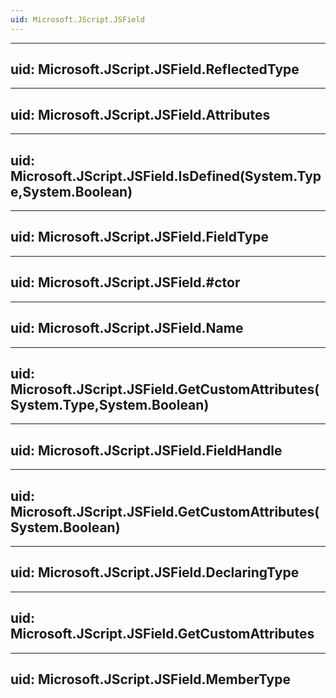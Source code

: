 ```yaml
---
uid: Microsoft.JScript.JSField
---
```


---
uid: Microsoft.JScript.JSField.ReflectedType
---

---
uid: Microsoft.JScript.JSField.Attributes
---

---
uid: Microsoft.JScript.JSField.IsDefined(System.Type,System.Boolean)
---

---
uid: Microsoft.JScript.JSField.FieldType
---

---
uid: Microsoft.JScript.JSField.#ctor
---

---
uid: Microsoft.JScript.JSField.Name
---

---
uid: Microsoft.JScript.JSField.GetCustomAttributes(System.Type,System.Boolean)
---

---
uid: Microsoft.JScript.JSField.FieldHandle
---

---
uid: Microsoft.JScript.JSField.GetCustomAttributes(System.Boolean)
---

---
uid: Microsoft.JScript.JSField.DeclaringType
---

---
uid: Microsoft.JScript.JSField.GetCustomAttributes
---

---
uid: Microsoft.JScript.JSField.MemberType
---
